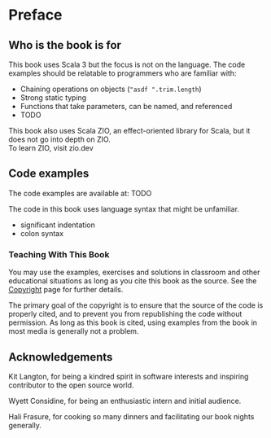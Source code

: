 # Preface

## Who is the book is for

This book uses Scala 3 but the focus is not on the language.
The code examples should be relatable to programmers who are familiar with:
  - Chaining operations on objects (`"asdf ".trim.length`)
  - Strong static typing
  - Functions that take parameters, can be named, and referenced
  - TODO

This book also uses Scala ZIO, an effect-oriented library for Scala, but it does not go into depth on ZIO.  
To learn ZIO, visit zio.dev 


## Code examples

The code examples are available at: TODO

The code in this book uses language syntax that might be unfamiliar.

* significant indentation
* colon syntax

### Teaching With This Book

You may use the examples, exercises and solutions in classroom and other educational situations as long as you cite this book as the source.
See the [Copyright]({{???}}) page for further details.

The primary goal of the copyright is to ensure that the source of the code is properly cited, and to prevent you from republishing the code without permission.
As long as this book is cited, using examples from the book in most media is generally not a problem.

## Acknowledgements

Kit Langton, for being a kindred spirit in software interests and inspiring contributor to the open source world.

Wyett Considine, for being an enthusiastic intern and initial audience.

Hali Frasure, for cooking so many dinners and facilitating our book nights generally.
